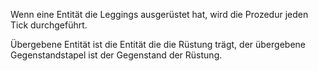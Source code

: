 Wenn eine Entität die Leggings ausgerüstet hat, wird die Prozedur jeden Tick durchgeführt.

Übergebene Entität ist die Entität die die Rüstung trägt, der übergebene Gegenstandstapel ist der Gegenstand der Rüstung.
